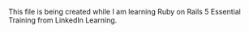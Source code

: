 This file is being created while I am learning Ruby on Rails 5 Essential Training from LinkedIn Learning.
